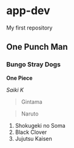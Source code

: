 # app-dev
My first repository
## One Punch Man
### Bungo Stray Dogs
**One Piece** 

*Saiki K*
> Gintama

> Naruto
1. Shokugeki no Soma
2. Black Clover
3. Jujutsu Kaisen
